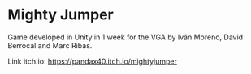 # Mighty Jumper
Game developed in Unity in 1 week for the VGA by Iván Moreno, David Berrocal and Marc Ribas.

Link itch.io: https://pandax40.itch.io/mightyjumper
